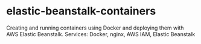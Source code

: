 # elastic-beanstalk-containers
Creating and running containers using Docker and deploying them with AWS Elastic Beanstalk.
Services:
Docker, nginx, AWS IAM, Elastic Beanstalk
